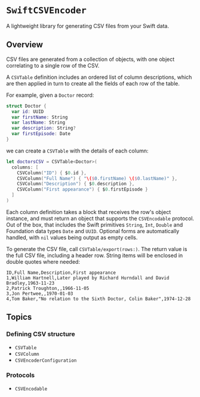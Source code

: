 # ``SwiftCSVEncoder``

A lightweight library for generating CSV files from your Swift data.

## Overview

CSV files are generated from a collection of objects, with one object correlating to a single row of the CSV.

A ``CSVTable`` definition includes an ordered list of column descriptions, which are then applied in turn to create all the fields of each row of the table.

For example, given a `Doctor` record:

```swift
struct Doctor {
  var id: UUID
  var firstName: String
  var lastName: String
  var description: String?
  var firstEpisode: Date
}
```

we can create a `CSVTable` with the details of each column:

```swift
let doctorsCSV = CSVTable<Doctor>(
  columns: [
    CSVColumn("ID") { $0.id },
    CSVColumn("Full Name") { "\($0.firstName) \($0.lastName)" },
    CSVColumn("Description") { $0.description },
    CSVColumn("First appearance") { $0.firstEpisode }
  ]
)
```

Each column definition takes a block that receives the row's object instance, and must return an object that supports the ``CSVEncodable`` protocol. Out of the box, that includes the Swift primitives `String`, `Int`, `Double` and Foundation data types `Date` and `UUID`. Optional forms are automatically handled, with `nil` values being output as empty cells.

To generate the CSV file, call ``CSVTable/export(rows:)``. The return value is the full CSV file, including a header row. String items will be enclosed in double quotes where needed:

```csv
ID,Full Name,Description,First appearance
1,William Hartnell,Later played by Richard Hurndall and David Bradley,1963-11-23
2,Patrick Troughton,,1966-11-05
3,Jon Pertwee,,1970-01-03
4,Tom Baker,"No relation to the Sixth Doctor, Colin Baker",1974-12-28
```

## Topics

### Defining CSV structure

- ``CSVTable``
- ``CSVColumn``
- ``CSVEncoderConfiguration``

### Protocols

- ``CSVEncodable``

